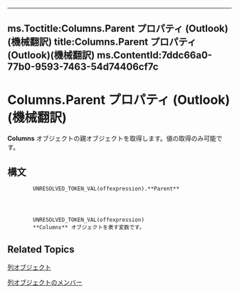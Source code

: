 

---
ms.Toctitle:Columns.Parent プロパティ (Outlook)(機械翻訳)
title:Columns.Parent プロパティ (Outlook)(機械翻訳)
ms.ContentId:7ddc66a0-77b0-9593-7463-54d74406cf7c
---
# Columns.Parent プロパティ (Outlook)(機械翻訳)




**Columns** オブジェクトの親オブジェクトを取得します。値の取得のみ可能です。

## 構文

            UNRESOLVED_TOKEN_VAL(offexpression).**Parent**




            UNRESOLVED_TOKEN_VAL(offexpression)
            **Columns** オブジェクトを表す変数です。



## Related Topics

[列オブジェクト](628bf0cf-4ee8-5e5c-09d7-89d7adf256ca.md)

[列オブジェクトのメンバー](dac88ab6-44f9-87c9-cd71-e8c6beee2b69.md)




